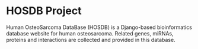 # HOSDB Project

Human OsteoSarcoma DataBase (HOSDB) is a Django-based bioinformatics database website for human osteosarcoma. Related genes, miRNAs, proteins and interactions are collected and provided in this database.

